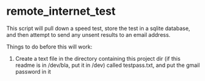 # remote_internet_test

This script will pull down a speed test, store the test in a sqlite database, and then attempt to send any unsent results to an email address. 

Things to do before this will work: 
1) Create a text file in the directory containing this project dir (if this readme is in /dev/bla, put it in /dev) called testpass.txt, and put the gmail password in it

